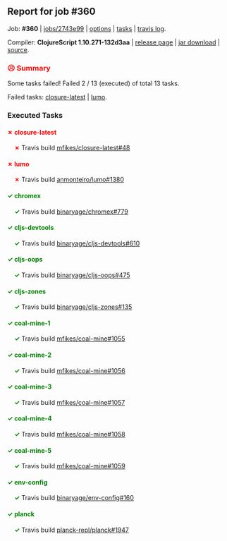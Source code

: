 ## Report for job #360

Job: **#360** | [jobs/2743e99](https://github.com/cljs-oss/canary/commit/2743e99552dfabf71b140a927d8c873a832985ac) | [options](options.edn) | [tasks](tasks.edn) | [travis log](https://travis-ci.org/cljs-oss/canary/builds/370909338).

Compiler: **ClojureScript 1.10.271-132d3aa** | [release page](https://github.com/cljs-oss/canary/releases/tag/r1.10.271-132d3aa) | [jar download](https://github.com/cljs-oss/canary/releases/download/r1.10.271-132d3aa/clojurescript-1.10.271-132d3aa.jar) | [source](https://github.com/clojure/clojurescript/commit/132d3aa232921a3cea66f830d61c89be78c581cb).

### <b style='color:red'>☹ Summary</b>

Some tasks failed! Failed 2 / 13 (executed) of total 13 tasks.

Failed tasks: [closure-latest](#-closure-latest) | [lumo](#-lumo).

### Executed Tasks

#### <b style='color:red'>&#x2717; closure-latest</b>
&nbsp;&nbsp;&nbsp;&nbsp;<b style='color:red'>&#x2717;</b> Travis build [mfikes/closure-latest#48](https://travis-ci.org/mfikes/closure-latest/builds/370910751)<br>

#### <b style='color:red'>&#x2717; lumo</b>
&nbsp;&nbsp;&nbsp;&nbsp;<b style='color:red'>&#x2717;</b> Travis build [anmonteiro/lumo#1380](https://travis-ci.org/anmonteiro/lumo/builds/370910784)<br>

#### <b style='color:green'>&#x2713; chromex</b>
&nbsp;&nbsp;&nbsp;&nbsp;<b style='color:green'>&#x2713;</b> Travis build [binaryage/chromex#779](https://travis-ci.org/binaryage/chromex/builds/370910725)<br>

#### <b style='color:green'>&#x2713; cljs-devtools</b>
&nbsp;&nbsp;&nbsp;&nbsp;<b style='color:green'>&#x2713;</b> Travis build [binaryage/cljs-devtools#610](https://travis-ci.org/binaryage/cljs-devtools/builds/370910734)<br>

#### <b style='color:green'>&#x2713; cljs-oops</b>
&nbsp;&nbsp;&nbsp;&nbsp;<b style='color:green'>&#x2713;</b> Travis build [binaryage/cljs-oops#475](https://travis-ci.org/binaryage/cljs-oops/builds/370910736)<br>

#### <b style='color:green'>&#x2713; cljs-zones</b>
&nbsp;&nbsp;&nbsp;&nbsp;<b style='color:green'>&#x2713;</b> Travis build [binaryage/cljs-zones#135](https://travis-ci.org/binaryage/cljs-zones/builds/370910740)<br>

#### <b style='color:green'>&#x2713; coal-mine-1</b>
&nbsp;&nbsp;&nbsp;&nbsp;<b style='color:green'>&#x2713;</b> Travis build [mfikes/coal-mine#1055](https://travis-ci.org/mfikes/coal-mine/builds/370910756)<br>

#### <b style='color:green'>&#x2713; coal-mine-2</b>
&nbsp;&nbsp;&nbsp;&nbsp;<b style='color:green'>&#x2713;</b> Travis build [mfikes/coal-mine#1056](https://travis-ci.org/mfikes/coal-mine/builds/370910765)<br>

#### <b style='color:green'>&#x2713; coal-mine-3</b>
&nbsp;&nbsp;&nbsp;&nbsp;<b style='color:green'>&#x2713;</b> Travis build [mfikes/coal-mine#1057](https://travis-ci.org/mfikes/coal-mine/builds/370910769)<br>

#### <b style='color:green'>&#x2713; coal-mine-4</b>
&nbsp;&nbsp;&nbsp;&nbsp;<b style='color:green'>&#x2713;</b> Travis build [mfikes/coal-mine#1058](https://travis-ci.org/mfikes/coal-mine/builds/370910776)<br>

#### <b style='color:green'>&#x2713; coal-mine-5</b>
&nbsp;&nbsp;&nbsp;&nbsp;<b style='color:green'>&#x2713;</b> Travis build [mfikes/coal-mine#1059](https://travis-ci.org/mfikes/coal-mine/builds/370910780)<br>

#### <b style='color:green'>&#x2713; env-config</b>
&nbsp;&nbsp;&nbsp;&nbsp;<b style='color:green'>&#x2713;</b> Travis build [binaryage/env-config#160](https://travis-ci.org/binaryage/env-config/builds/370910782)<br>

#### <b style='color:green'>&#x2713; planck</b>
&nbsp;&nbsp;&nbsp;&nbsp;<b style='color:green'>&#x2713;</b> Travis build [planck-repl/planck#1947](https://travis-ci.org/planck-repl/planck/builds/370910786)<br>